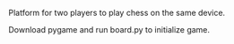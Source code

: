 Platform for two players to play chess on the same device.

Download pygame and run board.py to initialize game.
